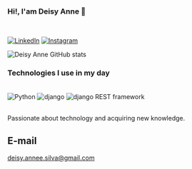 ### Hi!, I'am Deisy Anne 👋
</br>

[![LinkedIn](https://img.shields.io/badge/LinkedIn-0077B5?style=for-the-badge&logo=linkedin&logoColor=white)](https://www.linkedin.com/in/deisy-anne)
[![Instagram](	https://img.shields.io/badge/Instagram-E4405F?style=for-the-badge&logo=instagram&logoColor=white)](https://www.instagram.com/deisyannee)

![Deisy Anne GitHub stats](https://github-readme-stats-git-masterrstaa-rickstaa.vercel.app/api?username=Deisy-anne&&show_icons=true&theme=tokyonight)

### Technologies I use in my day

<div style="display: inline_block"><br/>
  <img align="center" alt="Python" src="https://img.shields.io/badge/Python-356A96?style=for-the-badge&logo=python&logoColor=white" />
  <img align="center" alt="django" src="https://img.shields.io/badge/django-%230c4b33?style=for-the-badge&logoColor=white"/>
  <img align="center" alt="django REST framework" src="https://img.shields.io/badge/django%20rest%20framework-%23333333?style=for-the-badge&color=%23fff"/>
  
</div><br/>

Passionate about technology and acquiring new knowledge.

## E-mail
<a href="mailto:deisy.annee.silva@gmail.com">deisy.annee.silva@gmail.com</a>
